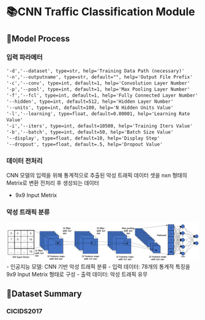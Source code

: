 # :books:CNN Traffic Classification Module

## :book:Model Process
### 입력 파라메터
```
'-d','--dataset', type=str, help='Training Data Path (necessary)'
'-n','--outputname', type=str, default="", help='Output File Prefix'
'-c','--conv', type=int, default=1, help='Convolution Layer Number'
'-p','--pool', type=int, default=1, help='Max Pooling Layer Number'
'-f','--fcl', type=int, default=1, help='Fully Connected Layer Number'
'--hidden', type=int, default=512, help='Hidden Layer Number'
'--units', type=int, default=100, help='N Hidden Units Value'
'-l','--learning', type=float, default=0.00001, help='Learning Rate Value'
'-i','--iters', type=int, default=10500, help='Training Iters Value'
'-b','--batch', type=int, default=50, help='Batch Size Value'
'--display', type=float, default=10, help='Display Step'
'--dropout', type=float, default=.5, help='Dropout Value'
```

### 데이터 전처리
CNN 모델의 입력을 위해 통계적으로 추출된 악성 트래픽 데이터 셋을 nxn 형태의 Metrix로 변환
전처리 후 생성되는 데이터
  - 9x9 Input Metrix
  
### 악성 트래픽 분류
<img src="/img/Architecture of CNN Traffic Classification Model.PNG">
  - 인공지능 모델: CNN 기반 악성 트래픽 분류
  - 입력 데이터: 78개의 통계적 특징을 9x9 Input Metrix 형태로 구성
  - 출력 데이터: 악성 트래픽 유무

## :book:Dataset Summary
### CICIDS2017
